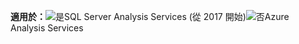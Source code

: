 **適用於：**![是](media/yes.png)SQL Server Analysis Services (從 2017 開始)![否](media/no.png)Azure Analysis Services